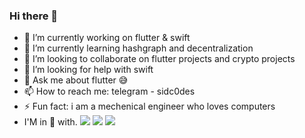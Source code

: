 ### Hi there 👋

- 🔭 I’m currently working on flutter & swift
- 🌱 I’m currently learning hashgraph and decentralization
- 👯 I’m looking to collaborate on flutter projects and crypto projects
- 🤔 I’m looking for help with swift
- 💬 Ask me about flutter 😅
- 📫 How to reach me: telegram - sidc0des
- ⚡ Fun fact: i am a mechenical engineer who loves computers
- I'M in 🧡 with.   <img src="https://img.icons8.com/fluent/48/000000/android-os.png"/> <img src="https://img.icons8.com/color/48/000000/flutter.png"/>  <img src="https://img.icons8.com/ios-filled/50/000000/mac-os.png"/>
